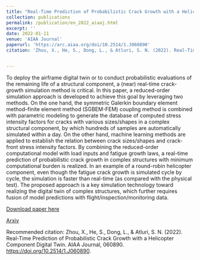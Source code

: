 ```yaml
---
title: "Real-Time Prediction of Probabilistic Crack Growth with a Helicopter Component Digital Twin"
collection: publications
permalink: /publication/en_2022_aiaaj.html
excerpt: ''
date: 2022-01-11
venue: 'AIAA Journal'
paperurl: 'https://arc.aiaa.org/doi/10.2514/1.J060890'
citation: 'Zhou, X., He, S., Dong, L., & Atluri, S. N. (2022). Real-Time Prediction of Probabilistic Crack Growth with a Helicopter Component Digital Twin. AIAA Journal, 060890. https://doi.org/10.2514/1.J060890.'


---
```

To deploy the airframe digital twin or to conduct probabilistic evaluations of the remaining life of a structural component, a (near) real-time crack-growth simulation method is critical. In this paper, a reduced-order simulation approach is developed to achieve this goal by leveraging two methods. On the one hand, the symmetric Galerkin boundary element method–finite element method (SGBEM-FEM) coupling method is combined with parametric modeling to generate the database of computed stress intensity factors for cracks with various sizes/shapes in a complex structural component, by which hundreds of samples are automatically simulated within a day. On the other hand, machine learning methods are applied to establish the relation between crack sizes/shapes and crack-front stress intensity factors. By combining the reduced-order computational model with load inputs and fatigue growth laws, a real-time prediction of probabilistic crack growth in complex structures with minimum computational burden is realized. In an example of a round-robin helicopter component, even though the fatigue crack growth is simulated cycle by cycle, the simulation is faster than real-time (as compared with the physical test). The proposed approach is a key simulation technology toward realizing the digital twin of complex structures, which further requires fusion of model predictions with flight/inspection/monitoring data.


[Download paper here](http://xuanzhou1.github.io/files/2105.03668.pdf)

[Arxiv](https://arxiv.org/abs/2105.03668)


Recommended citation: Zhou, X., He, S., Dong, L., & Atluri, S. N. (2022). Real-Time Prediction of Probabilistic Crack Growth with a Helicopter Component Digital Twin. AIAA Journal, 060890. https://doi.org/10.2514/1.J060890.
